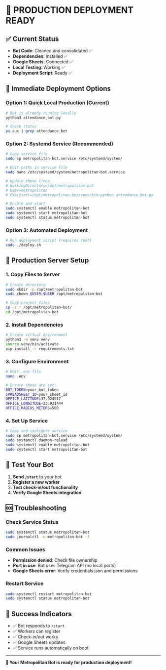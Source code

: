 # 🚀 **PRODUCTION DEPLOYMENT READY**

## ✅ **Current Status**
- **Bot Code**: Cleaned and consolidated ✅
- **Dependencies**: Installed ✅  
- **Google Sheets**: Connected ✅
- **Local Testing**: Working ✅
- **Deployment Script**: Ready ✅

## 🎯 **Immediate Deployment Options**

### **Option 1: Quick Local Production (Current)**
```bash
# Bot is already running locally
python3 attendance_bot.py

# Check status
ps aux | grep attendance_bot
```

### **Option 2: Systemd Service (Recommended)**
```bash
# Copy service file
sudo cp metropolitan-bot.service /etc/systemd/system/

# Edit paths in service file
sudo nano /etc/systemd/system/metropolitan-bot.service

# Update these lines:
# WorkingDirectory=/opt/metropolitan-bot
# User=metropolitan
# ExecStart=/opt/metropolitan-bot/venv/bin/python attendance_bot.py

# Enable and start
sudo systemctl enable metropolitan-bot
sudo systemctl start metropolitan-bot
sudo systemctl status metropolitan-bot
```

### **Option 3: Automated Deployment**
```bash
# Run deployment script (requires root)
sudo ./deploy.sh
```

## 🔧 **Production Server Setup**

### **1. Copy Files to Server**
```bash
# Create directory
sudo mkdir -p /opt/metropolitan-bot
sudo chown $USER:$USER /opt/metropolitan-bot

# Copy project files
cp -r * /opt/metropolitan-bot/
cd /opt/metropolitan-bot
```

### **2. Install Dependencies**
```bash
# Create virtual environment
python3 -m venv venv
source venv/bin/activate
pip install -r requirements.txt
```

### **3. Configure Environment**
```bash
# Edit .env file
nano .env

# Ensure these are set:
BOT_TOKEN=your_bot_token
SPREADSHEET_ID=your_sheet_id
OFFICE_LATITUDE=37.924917
OFFICE_LONGITUDE=23.931444
OFFICE_RADIUS_METERS=500
```

### **4. Set Up Service**
```bash
# Copy and configure service
sudo cp metropolitan-bot.service /etc/systemd/system/
sudo systemctl daemon-reload
sudo systemctl enable metropolitan-bot
sudo systemctl start metropolitan-bot
```

## 📱 **Test Your Bot**
1. **Send `/start`** to your bot
2. **Register a new worker**
3. **Test check-in/out functionality**
4. **Verify Google Sheets integration**

## 🆘 **Troubleshooting**

### **Check Service Status**
```bash
sudo systemctl status metropolitan-bot
sudo journalctl -u metropolitan-bot -f
```

### **Common Issues**
- **Permission denied**: Check file ownership
- **Port in use**: Bot uses Telegram API (no local ports)
- **Google Sheets error**: Verify credentials.json and permissions

### **Restart Service**
```bash
sudo systemctl restart metropolitan-bot
sudo systemctl status metropolitan-bot
```

## 🎉 **Success Indicators**
- ✅ Bot responds to `/start`
- ✅ Workers can register
- ✅ Check-in/out works
- ✅ Google Sheets updates
- ✅ Service runs automatically on boot

---

**🚀 Your Metropolitan Bot is ready for production deployment!**
